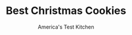 ---
layout: ../../layouts/MarkdownPostLayout.astro
title: Best Christmas Cookies
author: America's Test Kitchen
pubDate: 2023-03-15
description: "We wanted cookies that tasted great and were easy to roll out during busy baking times."
image_url: https://res.cloudinary.com/hksqkdlah/image/upload/ar_1:1,c_fill,dpr_2.0,f_auto,fl_lossy.progressive.strip_profile,g_faces:auto,q_auto:low,w_344/4119_sfs-cc1-candycanegood-319794
tags: ["Desserts or Baked Goods","Brownies & Bars","Cook's Country TV"]
calories: 3882
protein: 1
carbohydrates: 18
fats: 
fiber: 
ingredients: ["2 3/4 cups (13¾ ounces), all-purpose flour","1 1/4 cups (8¾ ounces), sugar","1 teaspoon, baking powder","1/4 teaspoon, table salt","2 , large egg yolks","6 tablespoons, sour cream","1 tablespoon, vanilla extract","12 tablespoons, unsalted butter (1 1/2 sticks), melted and slightly cooled"]
serves: 30
time: ""
instructions: ["Whisk flour, sugar, baking powder, and salt together in large bowl. Whisk yolks, sour cream, and vanilla in second smaller bowl until well combined. Whisking constantly, gradually pour butter into sour cream mixture; whisk until incorporated. Pour wet mixture into dry mixture and stir with rubber spatula until combined. Knead dough by hand in bowl until flour is completely incorporated and dough has formed ball. Turn dough out onto lightly floured work surface and divide in half. Shape each half into 3/4-inch-thick rectangle and wrap in plastic wrap. Refrigerate until firm, about 1 hour (can also freeze for 30 minutes).","Adjust oven racks to upper- and lower-middle positions and heat oven to 325 degrees. Line two baking sheets with parchment paper. Roll out 1 rectangle of dough between 2 sheets of lightly floured parchment paper to an even 1/8-inch thickness. (If dough seems soft, slide rolled dough, still between parchment, onto baking sheet and refrigerate until firm, about 15 minutes.) Cut into desired shapes using cookie cutter(s) and place cookies on parchment-lined baking sheets, spacing them about 1 inch apart.","Bake until cookies are lightly browned around edges, 16 to 18 minutes, rotating baking sheets halfway through baking time. Repeat process with remaining dough. (Dough scraps can be kneaded together and rerolled.) Cool cookies on wire rack to room temperature before glazing and decorating, (see related recipe for No-Fuss Icing)."]
nutrition: ["20 mg Potassium","37 mg Phosphorus","18 mg Calcium","3 mg Magnesium","34 mg Sodium","5 g Fat","1 g Monounsaturated","25 mg Cholesterol","3 g Saturated","20 µg Folic acid","5 µg Folate (food)","8 g Sugars","5 g Water","18 g Carbs","39 µg Folate equivalent (total)","1 g Protein","47 µg Vitamin A","129 kcal Energy","8 g Sugars, added","3882 calories"]
notes: "This dough can be rerolled repeatedly without getting tough. If it becomes too soft to roll out or cut without sticking, return it to the refrigerator until firm. Resist the urge to add more flour. Rolling the dough between sheets of parchment paper is key to prevent sticking."
---